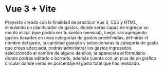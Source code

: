 # Vue 3 + Vite

Proyecto creado con la finalidad de practicar Vue 3, CSS y HTML, simulando un planificador de gastos, donde serás capas de ingresar un monto inicial (que podría ser tu sueldo mensual), luego iras agregando gastos basados en unas categorías de gastos predefinidas, definirás el nombre del gasto, la cantidad gastada y seleccionaras la categoría de gasto que creas adecuada, podrás administrar los gastos ingresados seleccionado el nombre de alguno de ellos, te aparecerá el formulario donde podrás editarlo o borrarlo, además cuenta con un plus de un grafico circular donde veras en porcentaje el gasto total que has realizado.
